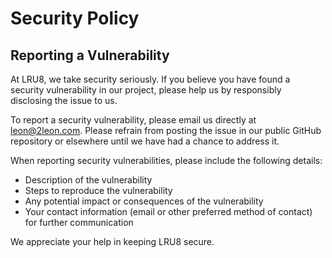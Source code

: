 # Security Policy

## Reporting a Vulnerability

At LRU8, we take security seriously. If you believe you have found a security vulnerability in our project, please help us by responsibly disclosing the issue to us.

To report a security vulnerability, please email us directly at [leon@2leon.com](mailto:leon@2leon.com). Please refrain from posting the issue in our public GitHub repository or elsewhere until we have had a chance to address it.

When reporting security vulnerabilities, please include the following details:

- Description of the vulnerability
- Steps to reproduce the vulnerability
- Any potential impact or consequences of the vulnerability
- Your contact information (email or other preferred method of contact) for further communication

We appreciate your help in keeping LRU8 secure.
